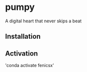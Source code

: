 # pumpy
A digital heart that never skips a beat

## Installation

## Activation
'conda activate fenicsx'

